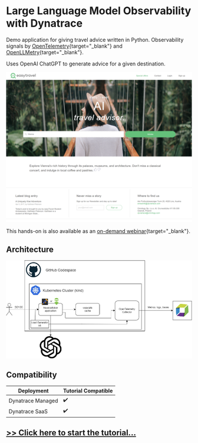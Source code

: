# Large Language Model Observability with Dynatrace

Demo application for giving travel advice written in Python. Observability signals by [OpenTelemetry](https://opentelemetry.io){target="_blank"} and [OpenLLMetry](https://www.traceloop.com/docs/openllmetry/introduction){target="_blank"}.

Uses OpenAI ChatGPT to generate advice for a given destination.

![title](images/screenshot.png)

This hands-on is also available as an [on-demand webinar](https://info.dynatrace.com/apac-all-wb-ensure-ai-project-success-with-ai-observability-24973-registration.html){target="_blank"}.

## Architecture

![architecture](images/architecture.jpg)


## Compatibility

| Deployment         | Tutorial Compatible |
|--------------------|---------------------|
| Dynatrace Managed  | ✔️                 |
| Dynatrace SaaS     | ✔️                 |

## [>> Click here to start the tutorial...](how-it-works.md)